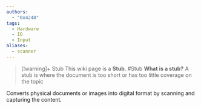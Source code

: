 ```yaml
---
authors: 
  - "0x4248"
tags:
  - Hardware
  - IO
  - Input
aliases:
  - scanner
---
```

> [!warning]+ Stub
> This wiki page is a **Stub**.
> #Stub 
> **What is a stub?**
> A stub is where the document is too short or has too little coverage on the topic

Converts physical documents or images into digital format by scanning and capturing the content.